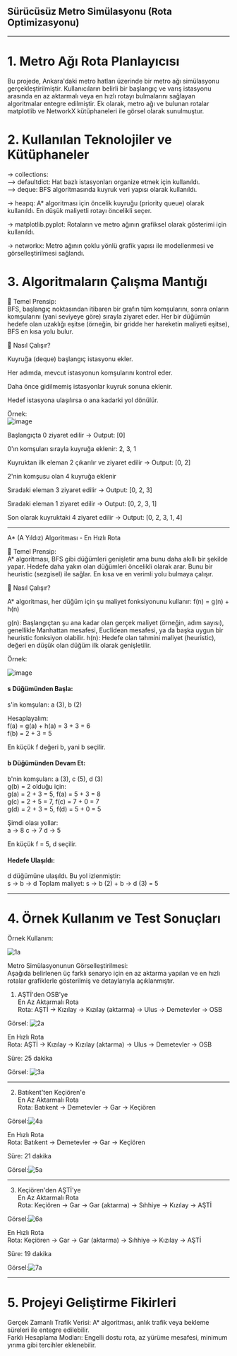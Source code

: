 ## Sürücüsüz Metro Simülasyonu (Rota Optimizasyonu) 
---
# 1. Metro Ağı Rota Planlayıcısı

Bu projede, Ankara'daki metro hatları üzerinde bir metro ağı simülasyonu gerçekleştirilmiştir. Kullanıcıların belirli bir başlangıç ve varış istasyonu arasında en az aktarmalı veya en hızlı rotayı bulmalarını sağlayan algoritmalar entegre edilmiştir. Ek olarak, metro ağı ve bulunan rotalar matplotlib ve NetworkX kütüphaneleri ile görsel olarak sunulmuştur.

# 2. Kullanılan Teknolojiler ve Kütüphaneler

-> collections:  
  --> defaultdict: Hat bazlı istasyonları organize etmek için kullanıldı.  
  --> deque: BFS algoritmasında kuyruk veri yapısı olarak kullanıldı.  

-> heapq: A* algoritması için öncelik kuyruğu (priority queue) olarak kullanıldı. En düşük maliyetli rotayı öncelikli seçer.  

-> matplotlib.pyplot: Rotaların ve metro ağının grafiksel olarak gösterimi için kullanıldı.  

-> networkx: Metro ağının çoklu yönlü grafik yapısı ile modellenmesi ve görselleştirilmesi sağlandı.


# 3. Algoritmaların Çalışma Mantığı

📌 Temel Prensip:  
BFS, başlangıç noktasından itibaren bir grafın tüm komşularını, sonra onların komşularını (yani seviyeye göre) sırayla ziyaret eder. Her bir düğümün hedefe olan uzaklığı eşitse (örneğin, bir gridde her hareketin maliyeti eşitse), BFS en kısa yolu bulur.

🔧 Nasıl Çalışır?

Kuyruğa (deque) başlangıç istasyonu ekler.

Her adımda, mevcut istasyonun komşularını kontrol eder.

Daha önce gidilmemiş istasyonlar kuyruk sonuna eklenir.

Hedef istasyona ulaşılırsa o ana kadarki yol dönülür.  

Örnek:  
![image](https://github.com/user-attachments/assets/80037444-83f1-4efd-a795-086900225534)

Başlangıçta 0 ziyaret edilir → Output: [0]  

0'ın komşuları sırayla kuyruğa eklenir: 2, 3, 1  

Kuyruktan ilk eleman 2 çıkarılır ve ziyaret edilir → Output: [0, 2]  

2'nin komşusu olan 4 kuyruğa eklenir  

Sıradaki eleman 3 ziyaret edilir → Output: [0, 2, 3]  

Sıradaki eleman 1 ziyaret edilir → Output: [0, 2, 3, 1]  

Son olarak kuyruktaki 4 ziyaret edilir → Output: [0, 2, 3, 1, 4]  

---


A* (A Yıldız) Algoritması - En Hızlı Rota

📌 Temel Prensip:  
A* algoritması, BFS gibi düğümleri genişletir ama bunu daha akıllı bir şekilde yapar. Hedefe daha yakın olan düğümleri öncelikli olarak arar. Bunu bir heuristic (sezgisel) ile sağlar. En kısa ve en verimli yolu bulmaya çalışır.  

🔧 Nasıl Çalışır?

A* algoritması, her düğüm için şu maliyet fonksiyonunu kullanır: f(n) = g(n) + h(n)  

g(n): Başlangıçtan şu ana kadar olan gerçek maliyet (örneğin, adım sayısı), genellikle Manhattan mesafesi, Euclidean mesafesi, ya da başka uygun bir heuristic fonksiyon olabilir.
h(n): Hedefe olan tahmini maliyet (heuristic), değeri en düşük olan düğüm ilk olarak genişletilir.  

Örnek:

![image](https://github.com/user-attachments/assets/21f4f6a5-7d42-4371-906d-9814eec585e3)

#### s Düğümünden Başla:  
s'in komşuları: a (3), b (2)  

Hesaplayalım:  
f(a) = g(a) + h(a) = 3 + 3 = 6  
f(b) = 2 + 3 = 5  

En küçük f değeri b, yani b seçilir.  

#### b Düğümünden Devam Et:  
b'nin komşuları: a (3), c (5), d (3)  
g(b) = 2 olduğu için:  
g(a) = 2 + 3 = 5, f(a) = 5 + 3 = 8  
g(c) = 2 + 5 = 7, f(c) = 7 + 0 = 7  
g(d) = 2 + 3 = 5, f(d) = 5 + 0 = 5  

Şimdi olası yollar:  
a → 8
c → 7
d → 5

En küçük f = 5, d seçilir.  

#### Hedefe Ulaşıldı:  
d düğümüne ulaşıldı. Bu yol izlenmiştir:  
s → b → d
Toplam maliyet: s → b (2) + b → d (3) = 5

---

# 4. Örnek Kullanım ve Test Sonuçları

Örnek Kullanım: 

![1a](https://github.com/user-attachments/assets/1cd055c6-0a3e-4374-bb7b-cca9b12acef7)


Metro Simülasyonunun Görselleştirilmesi:  
Aşağıda belirlenen üç farklı senaryo için en az aktarma yapılan ve en hızlı rotalar grafiklerle gösterilmiş ve detaylarıyla açıklanmıştır.  

1. AŞTİ'den OSB'ye  
En Az Aktarmalı Rota  
Rota: AŞTİ → Kızılay → Kızılay (aktarma) → Ulus → Demetevler → OSB  

Görsel: ![2a](https://github.com/user-attachments/assets/d6d15809-c17e-4219-b5d0-7cbf6ce75b49)

En Hızlı Rota  
Rota: AŞTİ → Kızılay → Kızılay (aktarma) → Ulus → Demetevler → OSB  

Süre: 25 dakika  

Görsel: ![3a](https://github.com/user-attachments/assets/f74aba83-c79f-467b-b4de-2543e39cab85)

---

2. Batıkent'ten Keçiören'e  
En Az Aktarmalı Rota  
Rota: Batıkent → Demetevler → Gar → Keçiören  

Görsel:![4a](https://github.com/user-attachments/assets/4c5cddce-e081-4712-801e-d69815005df6)


En Hızlı Rota  
Rota: Batıkent → Demetevler → Gar → Keçiören  

Süre: 21 dakika  

Görsel:![5a](https://github.com/user-attachments/assets/7da157a0-1370-4e1a-b272-ed14cada330d)


---

3. Keçiören'den AŞTİ'ye  
En Az Aktarmalı Rota  
Rota: Keçiören → Gar → Gar (aktarma) → Sıhhiye → Kızılay → AŞTİ  

Görsel:![6a](https://github.com/user-attachments/assets/61302001-9d8d-4971-bf78-8808655e834d)

En Hızlı Rota  
Rota: Keçiören → Gar → Gar (aktarma) → Sıhhiye → Kızılay → AŞTİ  

Süre: 19 dakika  

Görsel:![7a](https://github.com/user-attachments/assets/822da784-6957-4778-b61a-844f6195919f)

---

# 5. Projeyi Geliştirme Fikirleri

Gerçek Zamanlı Trafik Verisi: A* algoritması, anlık trafik veya bekleme süreleri ile entegre edilebilir.  
Farklı Hesaplama Modları: Engelli dostu rota, az yürüme mesafesi, minimum yırıma gibi tercihler eklenebilir.  
